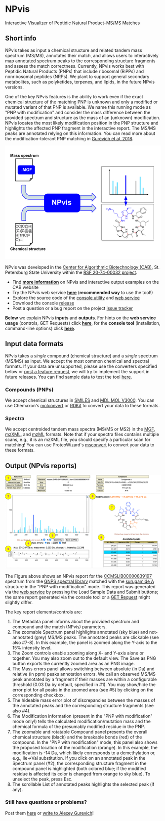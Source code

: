 # NPvis

Interactive Visualizer of Peptidic Natural Product–MS/MS Matches

## Short info

NPvis takes as input a chemical structure and related tandem mass spectrum (MS/MS), annotates their match, and allows users to
interactively map annotated spectrum peaks to the corresponding structure fragments and assess the match correctness.
Currently, NPvis works best with Peptidic Natural Products (PNPs) that include ribosomal (RiPPs) and nonribosomal peptides (NRPs). 
We plant to support general secondary metabolites, such as polyketides, terpenes, and lipids, in the future NPvis versions.

One of the key NPvis features is the ability to work even if the exact chemical structure of the matching PNP is unknown and 
only a modified or mutated variant of that PNP is available. 
We name this running mode as "PNP with modification" and consider the mass difference between the provided spectrum and structure 
as the mass of an (unknown) modification. NPvis locates the most likely modification position in the PNP structure and 
highlights the affected PNP fragment in the interactive report. The MS/MS peaks are annotated relying on this information. 
You can read more about the modification-tolerant PNP matching in [Gurevich et al, 2018](https://www.nature.com/articles/s41564-017-0094-2).


![](img/NPvis_pipeline.png)

NPvis was developed in the [Center for Algorithmic Biotechnology (CAB)](http://cab.spbu.ru), St. Petersburg State University 
within the [RSF 20-74-00032 project](https://cab.spbu.ru/grant/rsf-20-74-00032/).

* Find [**more information**](http://cab.spbu.ru/software/npvis/) on NPvis and interactive output examples on the CAB website 
* Try the NPvis web service [**here**](http://cab.cc.spbu.ru/npvis/) (**recommended way** to use the tool!)
* Explore the source code of the 
[console utility](https://github.com/ablab/NPvis/tree/main/console_utility) and [web service](https://github.com/ablab/NPvis/tree/main/webservice)
* Download the console [release](https://github.com/ablab/NPvis/releases) 
* Post a question or a bug report on the project [issue tracker](https://github.com/ablab/NPvis/issues)

**Below** we explain NPvis **inputs** and **outputs**. 
For hints on the **web service usage** (controls, GET Requests) click [**here**](https://github.com/ablab/NPvis/tree/main/webservice/README.md), 
for the **console tool** (installation, command-line options) click [**here**](https://github.com/ablab/NPvis/tree/main/console_utility/README.md). 


## Input data formats

NPvis takes a *single* compound (chemical structure) and a *single* spectrum (MS/MS) as input. 
We accept the most common chemical and spectral formats. If your data are unsupported, please use the converters specified below 
or [post a feature request](https://github.com/ablab/NPvis/issues), we will try to implement the support in future releases.
You can find sample data to test the tool [here](https://github.com/ablab/NPvis/tree/main/test_data). 

### Compounds (PNPs)

We accept chemical structures in [SMILES](https://en.wikipedia.org/wiki/Simplified_molecular-input_line-entry_system) and 
[MDL MOL V3000](http://biotech.fyicenter.com/1000250_What_Is_SDF_Mol_V3000_File_Format.html). 
You can use Chemaxon's [molconvert](https://docs.chemaxon.com/display/docs/molconvert.md) or [RDKit](https://www.rdkit.org/) to convert your data to these formats. 

### Spectra

We accept centroided tandem mass spectra (MS/MS or MS2) in 
the [MGF](https://fiehnlab.ucdavis.edu/projects/lipidblast/mgf-files), 
[mzXML](http://tools.proteomecenter.org/wiki/index.php?title=Formats:mzXML), and 
[mzML](https://www.psidev.info/mzML) formats. Note that if your spectra files contains multiple scans, e.g., it is an mzXML file, 
you should specify a particular scan for matching!
You can use ProteoWizard's [msconvert](https://proteowizard.sourceforge.io/tools.shtml) to convert your data to these formats.

## Output (NPvis reports)

![](img/sample_NPvis_report.png)

The Figure above shows an NPvis report for the [CCMSLIB00000839197](https://gnps.ucsd.edu/ProteoSAFe/gnpslibraryspectrum.jsp?SpectrumID=CCMSLIB00000839197#%7B%7D) spectrum from the [GNPS spectral library](https://ccms-ucsd.github.io/GNPSDocumentation/gnpslibraries/) matched with 
the [surugamide A](https://pubchem.ncbi.nlm.nih.gov/compound/71764189) structure in the "PNP with modification" mode. 
This report was generated via the [web service](http://cab.cc.spbu.ru/npvis/) by pressing the Load Sample Data and Submit buttons; the same report generated via the console tool or a <a href="http://cab.cc.spbu.ru/npvis/?smiles=CC[C@H](C)[C@H]1C(=O)N[C@@H](C(=O)N[C@H](C(=O)N[C@H](C(=O)N[C@@H](C(=O)N[C@@H](C(=O)N[C@H](C(=O)N[C@@H](C(=O)N1)C)[C@@H](C)CC)CC(C)C)CC2=CC=CC=C2)[C@@H](C)CC)CCCCN)[C@H](C)CC&gusi=mzspec:GNPS:GNPS-LIBRARY:accession:CCMSLIB00000839197&errthr=0.05&errtype=da">GET Request</a> might slightly differ.  

The key report elements/controls are:
1. The Metadata panel informs about the provided spectrum and compound and the match (NPvis) parameters.   
2. The zoomable Spectrum panel highlights annotated (sky blue) and not-annotated (grey) MS/MS peaks. 
The annotated peaks are clickable (see also #7-8). In this example, the panel is zoomed along the Y-axis to the 15% intensity level.
3. The Zoom controls enable zooming along X- and Y-axis alone or together. You may also zoom out to the default view. 
The Save as PNG button exports the currently zoomed area as an PNG image. 
4. The Mass errors panel allows switching between absolute (in Da) and relative (in ppm) peaks annotation errors. 
We call an observed MS/MS peak annotated by a fragment if their masses are within a 
configurable threshold (0.03 Da by default, specified in #1). 
You may show/hide the error plot for all peaks in the zoomed area (see #5) by clicking on the corresponding checkbox. 
5. The hideable mass error plot of discrepancies between the masses of the annotated peaks and the corresponding structure fragments (see also #4).
6. The Modification information (present in the "PNP with modification" mode only!) tells the calculated modification/mutation mass and the chemical formula of the presumably modified residue in the PNP. 
7. The zoomable and rotatable Compound panel presents the overall chemical structure (black) and 
the breakable bonds (red) of the compound. In the "PNP with modification" mode, this panel also shows the proposed location of the modification (orange). 
In this example, the modification is -14 Da, which likely corresponds to a demethylation or, e.g., Ile->Val substitution.
If you click on an annotated peak in the Spectrum panel (#2), the corresponding structure 
fragment in the compound panel is highlighted (both colored blue; if the modified residue is affected its color is changed from orange to sky blue).
To unselect the peak, press Esc. 
8. The scrollable List of annotated peaks highlights the selected peak (if any). 


### Still have questions or problems?

Post them [here](https://github.com/ablab/NPvis/issues) or [write to Alexey Gurevich](mailto:aleksey.gurevich@spbu.ru)!

